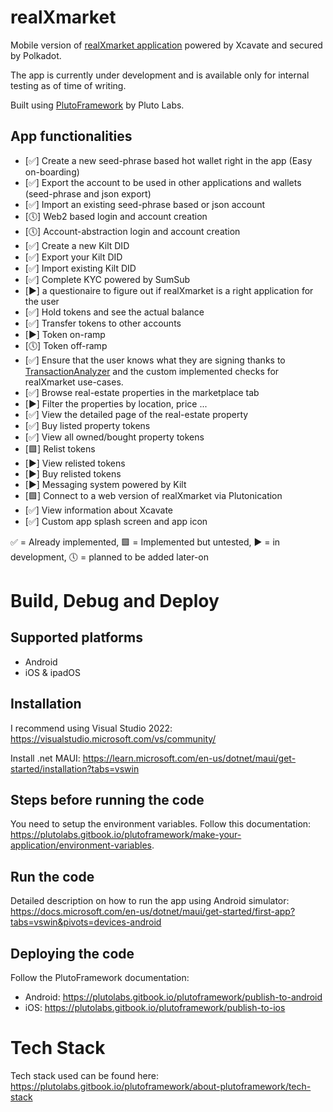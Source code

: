 # realXmarket

Mobile version of [realXmarket application](https://realxmarket.xcavate.io/marketplace) powered by Xcavate and secured by Polkadot.

The app is currently under development and is available only for internal testing as of time of writing.

Built using [PlutoFramework](https://plutolabs.gitbook.io/plutoframework) by Pluto Labs.

## App functionalities

- [✅] Create a new seed-phrase based hot wallet right in the app (Easy on-boarding)
- [✅] Export the account to be used in other applications and wallets (seed-phrase and json export)
- [✅] Import an existing seed-phrase based or json account
- [🕔] Web2 based login and account creation
- [🕔] Account-abstraction login and account creation
- [✅] Create a new Kilt DID
- [✅] Export your Kilt DID
- [✅] Import existing Kilt DID
- [✅] Complete KYC powered by SumSub
- [▶️] a questionaire to figure out if realXmarket is a right application for the user
- [✅] Hold tokens and see the actual balance
- [✅] Transfer tokens to other accounts
- [▶️] Token on-ramp
- [🕔] Token off-ramp
- [✅] Ensure that the user knows what they are signing thanks to [TransactionAnalyzer](https://plutolabs.gitbook.io/plutoframework/make-your-application/transaction-analyzer) and the custom implemented checks for realXmarket use-cases.
- [✅] Browse real-estate properties in the marketplace tab
- [▶️] Filter the properties by location, price ...
- [✅] View the detailed page of the real-estate property
- [✅] Buy listed property tokens
- [✅] View all owned/bought property tokens
- [🟩] Relist tokens
- [▶️] View relisted tokens
- [▶️] Buy relisted tokens
- [▶️] Messaging system powered by Kilt
- [🟩] Connect to a web version of realXmarket via Plutonication
- [✅] View information about Xcavate
- [✅] Custom app splash screen and app icon

✅ = Already implemented, 🟩 = Implemented but untested, ▶️ = in development, 🕔 = planned to be added later-on

# Build, Debug and Deploy

## Supported platforms
- Android
- iOS & ipadOS

## Installation

I recommend using Visual Studio 2022: https://visualstudio.microsoft.com/vs/community/

Install .net MAUI: https://learn.microsoft.com/en-us/dotnet/maui/get-started/installation?tabs=vswin

## Steps before running the code

You need to setup the environment variables. Follow this documentation: https://plutolabs.gitbook.io/plutoframework/make-your-application/environment-variables.

## Run the code

Detailed description on how to run the app using Android simulator: https://docs.microsoft.com/en-us/dotnet/maui/get-started/first-app?tabs=vswin&pivots=devices-android

## Deploying the code

Follow the PlutoFramework documentation:

- Android: https://plutolabs.gitbook.io/plutoframework/publish-to-android
- iOS: https://plutolabs.gitbook.io/plutoframework/publish-to-ios

# Tech Stack

Tech stack used can be found here: https://plutolabs.gitbook.io/plutoframework/about-plutoframework/tech-stack